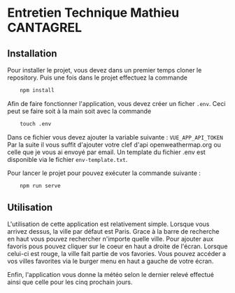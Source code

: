 # Entretien Technique Mathieu CANTAGREL

## Installation

Pour installer le projet, vous devez dans un premier temps cloner le repository.
Puis une fois dans le projet effectuez la commande

```cmd
    npm install
```

Afin de faire fonctionner l'application, vous devez créer un ficher `.env`.
Ceci peut se faire soit à la main soit avec la commande

```cmd
    touch .env
```

Dans ce fichier vous devez ajouter la variable suivante : `VUE_APP_API_TOKEN`
Par la suite il vous suffit d'ajouter votre clef d'api openweathermap.org ou celle que je vous ai envoyé par email.
Un template du fichier .env est disponible via le fichier `env-template.txt`.

Pour lancer le projet pour pouvez exécuter la commande suivante :

```cmd
    npm run serve
```

## Utilisation

L'utilisation de cette application est relativement simple.
Lorsque vous arrivez dessus, la ville par défaut est Paris. Grace à la barre de recherche en haut vous pouvez rechercher n'importe quelle ville.
Pour ajouter aux favoris pous pouvez cliquer sur le coeur en haut a droite de l'écran. Lorsque celui-ci est rouge, la ville fait partie de vos favories.
Vous pouvez accéder a vos villes favorites via le burger menu en haut a gauche de votre écran.

Enfin, l'application vous donne la météo selon le dernier relevé effectué ainsi que celle pour les cinq prochain jours.
